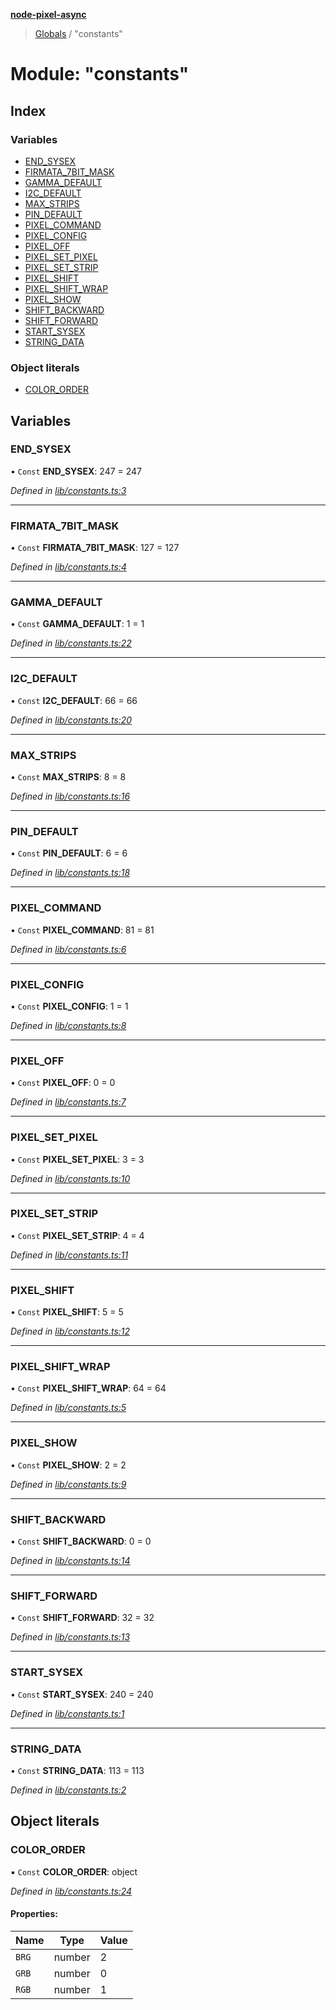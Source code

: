 **[node-pixel-async](../README.md)**

> [Globals](../globals.md) / "constants"

# Module: "constants"

## Index

### Variables

* [END\_SYSEX](_constants_.md#end_sysex)
* [FIRMATA\_7BIT\_MASK](_constants_.md#firmata_7bit_mask)
* [GAMMA\_DEFAULT](_constants_.md#gamma_default)
* [I2C\_DEFAULT](_constants_.md#i2c_default)
* [MAX\_STRIPS](_constants_.md#max_strips)
* [PIN\_DEFAULT](_constants_.md#pin_default)
* [PIXEL\_COMMAND](_constants_.md#pixel_command)
* [PIXEL\_CONFIG](_constants_.md#pixel_config)
* [PIXEL\_OFF](_constants_.md#pixel_off)
* [PIXEL\_SET\_PIXEL](_constants_.md#pixel_set_pixel)
* [PIXEL\_SET\_STRIP](_constants_.md#pixel_set_strip)
* [PIXEL\_SHIFT](_constants_.md#pixel_shift)
* [PIXEL\_SHIFT\_WRAP](_constants_.md#pixel_shift_wrap)
* [PIXEL\_SHOW](_constants_.md#pixel_show)
* [SHIFT\_BACKWARD](_constants_.md#shift_backward)
* [SHIFT\_FORWARD](_constants_.md#shift_forward)
* [START\_SYSEX](_constants_.md#start_sysex)
* [STRING\_DATA](_constants_.md#string_data)

### Object literals

* [COLOR\_ORDER](_constants_.md#color_order)

## Variables

### END\_SYSEX

• `Const` **END\_SYSEX**: 247 = 247

*Defined in [lib/constants.ts:3](https://github.com/hweeks/node-pixel-async/blob/e2c8d0c/lib/constants.ts#L3)*

___

### FIRMATA\_7BIT\_MASK

• `Const` **FIRMATA\_7BIT\_MASK**: 127 = 127

*Defined in [lib/constants.ts:4](https://github.com/hweeks/node-pixel-async/blob/e2c8d0c/lib/constants.ts#L4)*

___

### GAMMA\_DEFAULT

• `Const` **GAMMA\_DEFAULT**: 1 = 1

*Defined in [lib/constants.ts:22](https://github.com/hweeks/node-pixel-async/blob/e2c8d0c/lib/constants.ts#L22)*

___

### I2C\_DEFAULT

• `Const` **I2C\_DEFAULT**: 66 = 66

*Defined in [lib/constants.ts:20](https://github.com/hweeks/node-pixel-async/blob/e2c8d0c/lib/constants.ts#L20)*

___

### MAX\_STRIPS

• `Const` **MAX\_STRIPS**: 8 = 8

*Defined in [lib/constants.ts:16](https://github.com/hweeks/node-pixel-async/blob/e2c8d0c/lib/constants.ts#L16)*

___

### PIN\_DEFAULT

• `Const` **PIN\_DEFAULT**: 6 = 6

*Defined in [lib/constants.ts:18](https://github.com/hweeks/node-pixel-async/blob/e2c8d0c/lib/constants.ts#L18)*

___

### PIXEL\_COMMAND

• `Const` **PIXEL\_COMMAND**: 81 = 81

*Defined in [lib/constants.ts:6](https://github.com/hweeks/node-pixel-async/blob/e2c8d0c/lib/constants.ts#L6)*

___

### PIXEL\_CONFIG

• `Const` **PIXEL\_CONFIG**: 1 = 1

*Defined in [lib/constants.ts:8](https://github.com/hweeks/node-pixel-async/blob/e2c8d0c/lib/constants.ts#L8)*

___

### PIXEL\_OFF

• `Const` **PIXEL\_OFF**: 0 = 0

*Defined in [lib/constants.ts:7](https://github.com/hweeks/node-pixel-async/blob/e2c8d0c/lib/constants.ts#L7)*

___

### PIXEL\_SET\_PIXEL

• `Const` **PIXEL\_SET\_PIXEL**: 3 = 3

*Defined in [lib/constants.ts:10](https://github.com/hweeks/node-pixel-async/blob/e2c8d0c/lib/constants.ts#L10)*

___

### PIXEL\_SET\_STRIP

• `Const` **PIXEL\_SET\_STRIP**: 4 = 4

*Defined in [lib/constants.ts:11](https://github.com/hweeks/node-pixel-async/blob/e2c8d0c/lib/constants.ts#L11)*

___

### PIXEL\_SHIFT

• `Const` **PIXEL\_SHIFT**: 5 = 5

*Defined in [lib/constants.ts:12](https://github.com/hweeks/node-pixel-async/blob/e2c8d0c/lib/constants.ts#L12)*

___

### PIXEL\_SHIFT\_WRAP

• `Const` **PIXEL\_SHIFT\_WRAP**: 64 = 64

*Defined in [lib/constants.ts:5](https://github.com/hweeks/node-pixel-async/blob/e2c8d0c/lib/constants.ts#L5)*

___

### PIXEL\_SHOW

• `Const` **PIXEL\_SHOW**: 2 = 2

*Defined in [lib/constants.ts:9](https://github.com/hweeks/node-pixel-async/blob/e2c8d0c/lib/constants.ts#L9)*

___

### SHIFT\_BACKWARD

• `Const` **SHIFT\_BACKWARD**: 0 = 0

*Defined in [lib/constants.ts:14](https://github.com/hweeks/node-pixel-async/blob/e2c8d0c/lib/constants.ts#L14)*

___

### SHIFT\_FORWARD

• `Const` **SHIFT\_FORWARD**: 32 = 32

*Defined in [lib/constants.ts:13](https://github.com/hweeks/node-pixel-async/blob/e2c8d0c/lib/constants.ts#L13)*

___

### START\_SYSEX

• `Const` **START\_SYSEX**: 240 = 240

*Defined in [lib/constants.ts:1](https://github.com/hweeks/node-pixel-async/blob/e2c8d0c/lib/constants.ts#L1)*

___

### STRING\_DATA

• `Const` **STRING\_DATA**: 113 = 113

*Defined in [lib/constants.ts:2](https://github.com/hweeks/node-pixel-async/blob/e2c8d0c/lib/constants.ts#L2)*

## Object literals

### COLOR\_ORDER

▪ `Const` **COLOR\_ORDER**: object

*Defined in [lib/constants.ts:24](https://github.com/hweeks/node-pixel-async/blob/e2c8d0c/lib/constants.ts#L24)*

#### Properties:

Name | Type | Value |
------ | ------ | ------ |
`BRG` | number | 2 |
`GRB` | number | 0 |
`RGB` | number | 1 |
